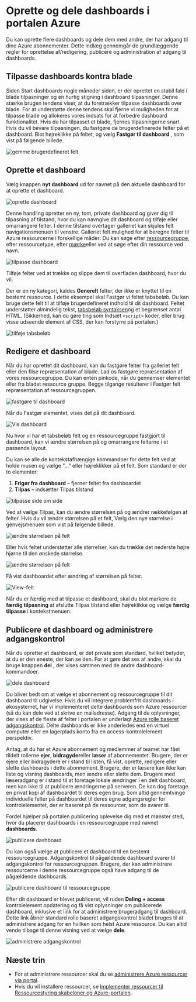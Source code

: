 <properties
   pageTitle="Azure portalen dashboards | Microsoft Azure"
   description="I denne artikel beskrives det, hvordan du kan oprette og redigere dashboards i portalen Azure."
   services="azure-portal"
   documentationCenter=""
   authors="sewatson"
   manager="timlt"
   editor="tysonn"/>

<tags
   ms.service="multiple"
   ms.devlang="NA"
   ms.topic="article"
   ms.tgt_pltfrm="NA"
   ms.workload="na"
   ms.date="09/06/2016"
   ms.author="sewatson"/>

# <a name="creating-and-sharing-dashboards-in-the-azure-portal"></a>Oprette og dele dashboards i portalen Azure

Du kan oprette flere dashboards og dele dem med andre, der har adgang til dine Azure abonnementer.  Dette indlæg gennemgår de grundlæggende regler for oprettelse af/redigering, publicere og administration af adgang til dashboards.

## <a name="customizing-dashboards-versus-blades"></a>Tilpasse dashboards kontra blade

Siden Start dashboards nogle måneder siden, er der oprettet en stabil fald i blade tilpasninger og en hurtig stigning i dashboard tilpasninger. Denne stærke brugen tendens viser, at du foretrækker tilpasse dashboards over blade. For at understøtte denne tendens skal fjerne vi muligheden for at tilpasse blade og allokeres vores indsats for at forbedre dashboard funktionalitet. Hvis du har tilpasset et blade, fjernes tilpasningerne snart. Hvis du vil bevare tilpasningen, du fastgøre de brugerdefinerede felter på et dashboard. Blot højreklikke på feltet, og vælg **Fastgør til dashboard** , som vist på følgende billede.

![gemme brugerdefineret felt](./media/azure-portal-dashboards/save-customization.png)

## <a name="create-a-dashboard"></a>Oprette et dashboard

Vælg knappen **nyt dashboard** ud for navnet på den aktuelle dashboard for at oprette et dashboard.  

![oprette dashboard](./media/azure-portal-dashboards/new-dashboard.png)

Denne handling opretter en ny, tom, private dashboard og giver dig til tilpasning af tilstand, hvor du kan navngive dit dashboard og tilføje eller omarrangere felter.  I denne tilstand overtager galleriet kan skjules felt navigationsmenuen til venstre.  Galleriet felt mulighed for at beregne felter til Azure ressourcerne i forskellige måder: Du kan søge efter [ressourcegruppe](../azure-resource-manager/resource-group-overview.md#resource-groups), efter ressourcetype, efter [mærke](../resource-group-using-tags.md)eller ved at søge efter din ressource ved navn.  

![tilpasse dashboard](./media/azure-portal-dashboards/customize-dashboard.png)

Tilføje felter ved at trække og slippe dem til overfladen dashboard, hvor du vil.

Der er en ny kategori, kaldes **Generelt** felter, der ikke er knyttet til en bestemt ressource.  I dette eksempel skal Fastgør vi feltet tabsbeløb.  Du kan bruge dette felt til at tilføje brugerdefineret indhold til dit dashboard.  Feltet understøtter almindelig tekst, [tabsbeløb syntaksen](https://daringfireball.net/projects/markdown/syntax)og et begrænset antal HTML.  (Sikkerhed, kan du gøre ting som Indsæt `<script>` koder, eller brug visse udseende element af CSS, der kan forstyrre på portalen.) 

![tilføje tabsbeløb](./media/azure-portal-dashboards/add-markdown.png)

## <a name="edit-a-dashboard"></a>Redigere et dashboard

Når du har oprettet dit dashboard, kan du fastgøre felter fra galleriet felt eller den flise repræsentation af blade. Lad os fastgøre repræsentation af vores ressourcegruppe. Du kan enten pinkode, når du gennemser elementet eller fra bladet ressource gruppe. Begge tilgange resulterer i Fastgør felt repræsentation af ressourcegruppen.

![fastgøre til dashboard](./media/azure-portal-dashboards/pin-to-dashboard.png)

Når du Fastgør elementet, vises det på dit dashboard.

![Vis dashboard](./media/azure-portal-dashboards/view-dashboard.png)

Nu hvor vi har et tabsbeløb felt og en ressourcegruppe fastgjort til dashboard, kan vi ændre størrelsen på og omarrangere felterne i et passende layout.

Du kan se alle de kontekstafhængige kommandoer for dette felt ved at holde musen og vælge "..." eller højreklikker på et felt. Som standard er der to elementer:

1. **Frigør fra dashboard** – fjerner feltet fra dashboardet
2.  **Tilpas** – indsætter Tilpas tilstand

![tilpasse side om side](./media/azure-portal-dashboards/customize-tile.png)

Ved at vælge Tilpas, kan du ændre størrelsen på og ændrer rækkefølgen af felter. Hvis du vil ændre størrelsen på et felt, Vælg den nye størrelse i genvejsmenuen som vist på følgende billede.

![ændre størrelsen på felt](./media/azure-portal-dashboards/resize-tile.png)

Eller hvis feltet understøtter alle størrelser, kan du trække det nederste højre hjørne til den ønskede størrelse.

![ændre størrelsen på felt](./media/azure-portal-dashboards/resize-corner.png)

Få vist dashboardet efter ændring af størrelsen på felter.

![View-felt](./media/azure-portal-dashboards/view-tile.png)

Når du er færdig med at tilpasse et dashboard, skal du blot markere de **færdig tilpasning** at afslutte Tilpas tilstand eller højreklikke og vælge **færdig tilpasse** i kontekstmenuen.

## <a name="publish-a-dashboard-and-manage-access-control"></a>Publicere et dashboard og administrere adgangskontrol

Når du opretter et dashboard, er det private som standard, hvilket betyder, at du er den eneste, der kan se den.  For at gøre det ses af andre, skal du bruge knappen **del** , der vises sammen med de andre dashboard-kommandoer.

![dele dashboard](./media/azure-portal-dashboards/share-dashboard.png)

Du bliver bedt om at vælge et abonnement og ressourcegruppe til dit dashboard til udgivelse. Hvis du vil integrere problemfrit dashboards i økosystemet, har vi implementeret delte dashboards som Azure ressourcer (så du kan dele ved at skrive en mailadresse).  Adgang til de oplysninger, der vises af de fleste af felter i portalen er underlagt [Azure rolle baseret adgangskontrol](../active-directory/role-based-access-control-configure.md ). Delte dashboards er ikke anderledes end en virtuel computer eller en lagerplads konto fra en access-kontrolelement perspektiv.  

Antag, at du har et Azure abonnement og medlemmer af teamet har fået tildelt rollerne **ejer**, **bidragyder**eller **læser** af abonnementet.  Brugere, der er ejere eller bidragydere er i stand til listen, få vist, oprette, redigere eller slette dashboards i dette abonnement.  Brugere, der er læsere kan ikke kan liste og visning dashboards, men ændre eller slette dem.  Brugere med læseradgang er i stand til at foretage lokale ændringer i en delt dashboard, men kan ikke til at publicere ændringerne på serveren.  De kan dog foretage en privat kopi af dashboardet til deres egen brug.  Som altid gennemtvinge individuelle felter på dashboardet til deres egne adgangsregler for kontrolelementet, der er baseret på de ressourcer, som de svarer til.  

Fordel hjælper på portalen publicering oplevelse dig med et mønster sted, hvor du placerer dashboards i en ressourcegruppe med navnet **dashboards**.  

![publicere dashboard](./media/azure-portal-dashboards/publish-dashboard.png)

Du kan også vælge at publicere et dashboard til en bestemt ressourcegruppe.  Adgangskontrol til pågældende dashboard svarer til adgangskontrol for ressourcegruppen.  Brugere, der kan administrere ressourcerne i denne ressourcegruppe også have adgang til de pågældende dashboards.

![publicere dashboard til ressourcegruppe](./media/azure-portal-dashboards/publish-to-resource-group.png)

Efter dit dashboard er blevet publiceret, vil ruden **Deling + access** kontrolelement opdatering og få vist oplysninger om publicerede dashboard, inklusive et link for at administrere brugeradgang til dashboard.  Dette link åbner standard rolle baseret adgangskontrol bladet bruges til at administrere adgang for en hvilken som helst Azure ressource.  Du kan altid vende tilbage til denne visning ved at vælge **dele**.

![administrere adgangskontrol](./media/azure-portal-dashboards/manage-access.png)

## <a name="next-steps"></a>Næste trin

- For at administrere ressourcer skal du se [administrere Azure ressourcer via portal](resource-group-portal.md).
- Hvis du vil installere ressourcer, se [Implementer ressourcer til Ressourcestyring skabeloner og Azure-portalen](../resource-group-template-deploy-portal.md).